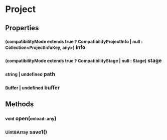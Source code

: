 # Project

## Properties
### <small>(compatibilityMode extends true ? CompatibilityProjectInfo | null : Collection\<ProjectInfoKey, any>)</small> info
### <small>(compatibilityMode extends true ? CompatibilityStage | null : Stage)</small> stage
### <small>string | undefined</small> path
### <small>Buffer | undefined</small> buffer

## Methods
### <small>void</small> open(<small>onload: any</small>)
### <small>Uint8Array</small> save1()
